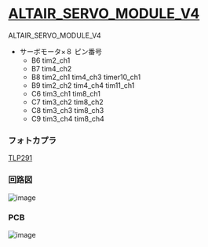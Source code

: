 # [ALTAIR_SERVO_MODULE_V4](https://github.com/Altairu/ALTAIR_SERVO_MODULE_V4)
ALTAIR_SERVO_MODULE_V4

* サーボモータ×８ ピン番号
  * B6 tim2_ch1
  * B7 tim4_ch2
  * B8 tim2_ch1 tim4_ch3 timer10_ch1 
  * B9 tim2_ch2 tim4_ch4 tim11_ch1
  * C6 tim3_ch1 tim8_ch1
  * C7 tim3_ch2 tim8_ch2
  * C8 tim3_ch3 tim8_ch3
  * C9 tim3_ch4 tim8_ch4

### フォトカプラ
[TLP291](https://akizukidenshi.com/catalog/g/g116298/)

### 回路図
![image](https://github.com/Altairu/ALTAIR_SERVO_MODULE_V4/assets/115722320/779ec0f4-5c9c-4e69-a09e-99717598d418)

### PCB
![image](https://github.com/Altairu/ALTAIR_SERVO_MODULE_V4/assets/115722320/73b68752-1c07-4d0f-b351-fb4f211a86ef)

